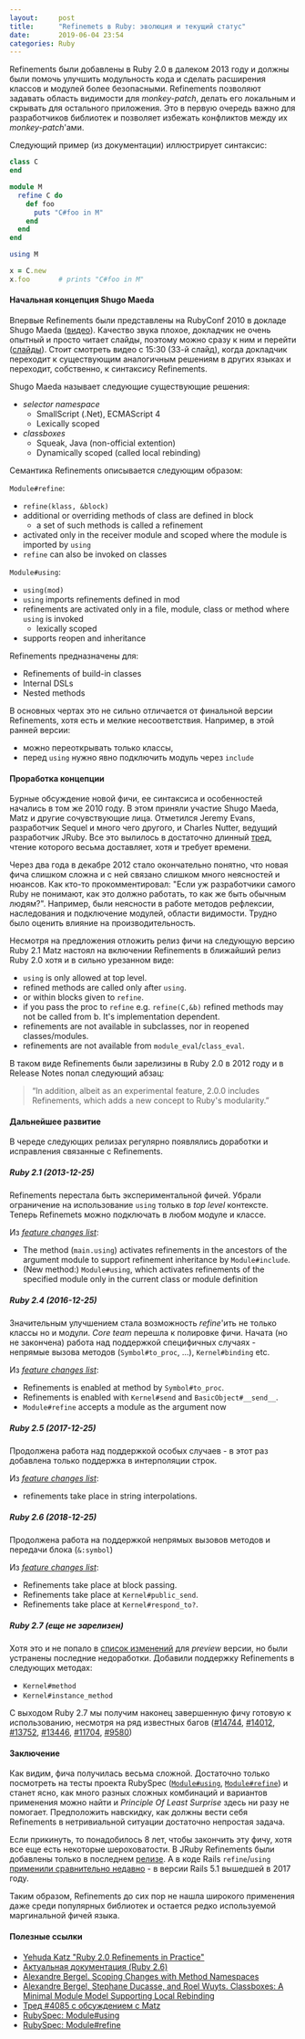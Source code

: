 ```yaml
---
layout:     post
title:      "Refinemets в Ruby: эволюция и текущий статус"
date:       2019-06-04 23:54
categories: Ruby
---
```


Refinements были добавлены в Ruby 2.0 в далеком 2013 году и должны были помочь улучшить модульность кода и сделать расширения классов и модулей более безопасными. Refinements позволяют задавать область видимости для _monkey-patch_, делать его локальным и скрывать для остального приложения. Это в первую очередь важно для разработчиков библиотек и позволяет избежать конфликтов между их _monkey-patch_'ами.

Следующий пример (из документации) иллюстрирует синтаксис:

```ruby
class C
end

module M
  refine C do
    def foo
      puts "C#foo in M"
    end
  end
end

using M

x = C.new
x.foo       # prints "C#foo in M"
```

#### Начальная концепция Shugo Maeda

Впервые Refinements были представлены на RubyConf 2010 в докладе Shugo Maeda ([видео](https://www.youtube.com/watch?v=4r-QUaOJlgA)). Качество звука плохое, докладчик не очень опытный и просто читает слайды, поэтому можно сразу к ним и перейти ([слайды](https://www.slideshare.net/ShugoMaeda/rc2010-refinements)). Стоит смотреть видео с 15:30 (33-й слайд), когда докладчик переходит к существующим аналогичным решениям в других языках и переходит, собственно, к синтаксису Refinements.

Shugo Maeda называет следующие существующие решения:
* _selector namespace_
    * SmallScript (.Net), ECMAScript 4
    * Lexically scoped
* _classboxes_
    * Squeak, Java (non-official extention)
    * Dynamically scoped (called local rebinding)

Семантика Refinements описывается следующим образом:

`Module#refine`:
* `refine(klass, &block)`
* additional or overriding methods of class are defined in block
    * a set of such methods is called a refinement
* activated only in the receiver module and scoped where the module is imported by `using`
* `refine` can also be invoked on classes

`Module#using`:
* `using(mod)`
* `using` imports refinements defined in mod
* refinements are activated only in a file, module, class or method where `using` is invoked
    * lexically scoped
* supports reopen and inheritance

Refinements предназначены для:
* Refinements of build-in classes
* Internal DSLs
* Nested methods

В основных чертах это не сильно отличается от финальной версии Refinements, хотя есть и мелкие несоответствия. Например, в этой ранней версии:
* можно переоткрывать только классы,
* перед `using` нужно явно подключить модуль через `include`

#### Проработка концепции

Бурные обсуждение новой фичи, ее синтаксиса и особенностей начались в том же 2010 году. В этом приняли участие Shugo Maeda, Matz и другие сочувствующие лица. Отметился Jeremy Evans, разработчик Sequel и много чего другого, и Charles Nutter, ведущий разработчик JRuby. Все это вылилось в достаточно длинный [тред](https://bugs.ruby-lang.org/issues/4085), чтение которого весьма доставляет, хотя и требует времени.

Через два года в декабре 2012 стало окончательно понятно, что новая фича слишком сложна и с ней связано слишком много неясностей и нюансов. Как кто-то прокомментировал: "Если уж разработчики самого Ruby не понимают, как это должно работать, то как же быть обычным людям?". Например, были неясности в работе методов рефлексии, наследования и подключение модулей, области видимости. Трудно было оценить влияние на производительность.

Несмотря на предложения отложить релиз фичи на следующую версию Ruby 2.1 Matz настоял на включении Refinements в ближайший релиз Ruby 2.0 хотя и в сильно урезанном виде:
* `using` is only allowed at top level.
* refined methods are called only after `using`.
* or within blocks given to `refine`.
* if you pass the proc to `refine` e.g. `refine(C,&b)` refined methods may not be called from b. It's implementation dependent.
* refinements are not available in subclasses, nor in reopened classes/modules.
* refinements are not available from `module_eval`/`class_eval`.

В таком виде Refinements были зарелизины в Ruby 2.0 в 2012 году и в Release Notes попал следующий абзац:

> “In addition, albeit as an experimental feature, 2.0.0 includes Refinements, which adds a new concept to Ruby's modularity.”

#### Дальнейшее развитие

В череде следующих релизах регулярно появлялись доработки и исправления связанные с Refinements.

##### Ruby 2.1 (2013-12-25)

Refinements  перестала быть экспериментальной фичей. Убрали ограничение на использование `using` только в _top level_ контексте. Теперь Refinemets можно подключать в любом модуле и классе.

Из [_feature changes list_](https://github.com/ruby/ruby/blob/v2_1_0/NEWS):

*  The method (`main.using`) activates refinements in the ancestors of the argument module to support refinement inheritance by `Module#include`.
* (New method:) `Module#using`, which activates refinements of the specified module only in the current class or module definition

##### Ruby 2.4 (2016-12-25)

Значительным улучшением стала возможность _refine_'ить не только классы но и модули. _Core team_ перешла к полировке фичи. Начата (но не закончена) работа над поддержкой специфичных случаях - непрямые вызова методов (`Symbol#to_proc`, ...), `Kernel#binding` etc.

Из [_feature changes list_](https://github.com/ruby/ruby/blob/v2_4_0/NEWS):

* Refinements is enabled at method by `Symbol#to_proc`.
* Refinements is enabled with `Kernel#send` and `BasicObject#__send__`.
* `Module#refine` accepts a module as the argument now

##### Ruby 2.5 (2017-12-25)

Продолжена работа над поддержкой особых случаев - в этот раз добавлена только поддержка в интерполяции строк.

Из [_feature changes list_](https://github.com/ruby/ruby/blob/v2_5_0/NEWS):

* refinements take place in string interpolations.

##### Ruby 2.6 (2018-12-25)

Продолжена работа на поддержкой непрямых вызовов методов и передачи блока (`&:symbol`)

Из [_feature changes list_](https://github.com/ruby/ruby/blob/v2_6_0/NEWS):

* Refinements take place at block passing.
* Refinements take place at `Kernel#public_send`.
* Refinements take place at `Kernel#respond_to?`.

##### Ruby 2.7 (еще не зарелизен)

Хотя это и не попало в [список изменений](https://www.ruby-lang.org/en/news/2019/05/30/ruby-2-7-0-preview1-released/) для _preview_ версии, но были устранены последние недоработки. Добавили поддержку Refinements в следующих методах:

* `Kernel#method`
* `Kernel#instance_method`

С выходом Ruby 2.7 мы получим наконец завершенную фичу готовую к использованию, несмотря на ряд известных багов ([#14744](https://bugs.ruby-lang.org/issues/14744), [#14012](https://bugs.ruby-lang.org/issues/14012), [#13752](https://bugs.ruby-lang.org/issues/13752), [#13446](https://bugs.ruby-lang.org/issues/13446), [#11704](https://bugs.ruby-lang.org/issues/11704), [#9580](https://bugs.ruby-lang.org/issues/9580))

#### Заключение

Как видим, фича получилась весьма сложной. Достаточно только посмотреть на тесты проекта RubySpec ([`Module#using`](https://github.com/ruby/spec/blob/master/core/module/using_spec.rb), [`Module#refine`](https://github.com/ruby/spec/blob/master/core/module/refine_spec.rb)) и станет ясно, как много разных сложных комбинаций и вариантов применения можно найти и _Principle Of Least Surprise_ здесь ни разу не помогает. Предположить навскидку, как должны вести себя Refinements в нетривиальной ситуации достаточно непростая задача.

Если прикинуть, то понадобилось 8 лет, чтобы закончить эту фичу, хотя все еще есть некоторые шероховатости. В JRuby Refinements были добавлены только в последнем [релизе](https://www.jruby.org/2019/04/09/jruby-9-2-7-0.html). А в коде Rails `refine`/`using` [применили сравнительно недавно](https://github.com/rails/rails/blob/571f0f32c645a563b915ac8fcb1f9b3eb764da11/activesupport/lib/active_support/core_ext/enumerable.rb#L119) - в версии Rails 5.1 вышедшей в 2017 году.

Таким образом, Refinements до сих пор не нашла широкого применения даже среди популярных библиотек и остается редко используемой маргинальной фичей языка.

#### Полезные ссылки

* [Yehuda Katz "Ruby 2.0 Refinements in Practice"](https://yehudakatz.com/2010/11/29/ruby-2-0-refinements-in-practice/)
* [Актуальная документация (Ruby 2.6)](http://ruby-doc.org/core-2.6/doc/syntax/refinements_rdoc.html)
* [Alexandre Bergel. Scoping Changes with Method Namespaces](http://bergel.eu/download/SelectorNamespaceEssay.pdf)
* [Alexandre Bergel, Stephane Ducasse, and Roel Wuyts. Classboxes: A Minimal Module Model Supporting Local Rebinding](http://scg.unibe.ch/archive/papers/Berg03aClassboxes.pdf)
* [Тред #4085 с обсуждением с Matz](https://bugs.ruby-lang.org/issues/4085)
* [RubySpec: Module#using](https://github.com/ruby/spec/blob/master/core/module/using_spec.rb)
* [RubySpec: Module#refine](https://github.com/ruby/spec/blob/master/core/module/refine_spec.rb)

[jekyll-gh]: https://github.com/mojombo/jekyll
[jekyll]:    http://jekyllrb.com
